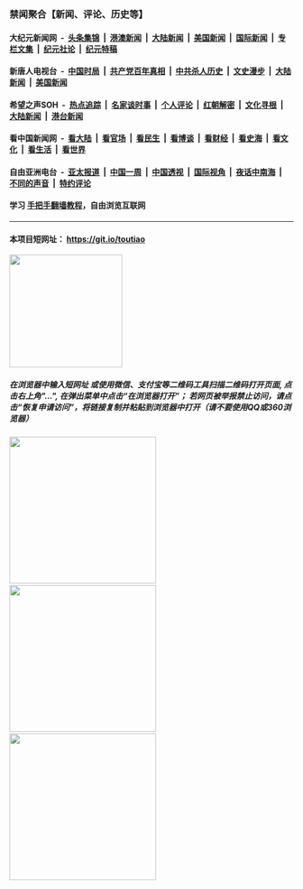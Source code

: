 ### 禁闻聚合【新闻、评论、历史等】

#### 大纪元新闻网 &nbsp;-&nbsp; [头条集锦](indexes/E头条集锦.md?t=02161222) &nbsp;|&nbsp; [港澳新闻](indexes/E港澳新闻.md?t=02161222)  &nbsp;|&nbsp; [大陆新闻](indexes/E大陆新闻.md?t=02161222) &nbsp;|&nbsp; [美国新闻](indexes/E美国新闻.md?t=02161222) &nbsp;|&nbsp; [国际新闻](indexes/E国际新闻.md?t=02161222) &nbsp;|&nbsp; [专栏文集](indexes/E专栏文集.md?t=02161222) &nbsp;|&nbsp; [纪元社论](indexes/E纪元社论.md?t=02161222) &nbsp;|&nbsp; [纪元特稿](indexes/E纪元特稿.md?t=02161222) 

#### 新唐人电视台 &nbsp;-&nbsp; [中国时局](indexes/N中国时局.md?t=02161222) &nbsp;|&nbsp; [共产党百年真相](indexes/N共产党百年真相.md?t=02161222) &nbsp;|&nbsp; [中共杀人历史](indexes/N中共杀人历史.md?t=02161222) &nbsp;|&nbsp; [文史漫步](indexes/N文史漫步.md?t=02161222) &nbsp;|&nbsp; [大陆新闻](indexes/N大陆新闻.md?t=02161222) &nbsp;|&nbsp; [美国新闻](indexes/N美国新闻.md?t=02161222)

#### 希望之声SOH &nbsp;-&nbsp; [热点追踪](indexes/H热点追踪.md?t=02161222) &nbsp;|&nbsp; [名家谈时事](indexes/H名家谈时事.md?t=02161222) &nbsp;|&nbsp; [个人评论](indexes/H个人评论.md?t=02161222)  &nbsp;|&nbsp; [红朝解密](indexes/H红朝解密.md?t=02161222) &nbsp;|&nbsp; [文化寻根](indexes/H文化寻根.md?t=02161222) &nbsp;|&nbsp; [大陆新闻](indexes/H大陆新闻.md?t=02161222) &nbsp;|&nbsp; [港台新闻](indexes/H港台新闻.md?t=02161222)

#### 看中国新闻网 &nbsp;-&nbsp; [看大陆](indexes/S看大陆.md?t=02161222) &nbsp;|&nbsp; [看官场](indexes/S看官场.md?t=02161222) &nbsp;|&nbsp; [看民生](indexes/S看民生.md?t=02161222)  &nbsp;|&nbsp; [看博谈](indexes/S看博谈.md?t=02161222) &nbsp;|&nbsp; [看财经](indexes/S看财经.md?t=02161222) &nbsp;|&nbsp; [看史海](indexes/S看史海.md?t=02161222) &nbsp;|&nbsp; [看文化](indexes/S看文化.md?t=02161222) &nbsp;|&nbsp; [看生活](indexes/S看生活.md?t=02161222) &nbsp;|&nbsp; [看世界](indexes/S看世界.md?t=02161222)

#### 自由亚洲电台 &nbsp;-&nbsp; [亚太报道](indexes/R亚太报道.md?t=02161222) &nbsp;|&nbsp; [中国一周](indexes/R中国一周.md?t=02161222) &nbsp;|&nbsp; [中国透视](indexes/R中国透视.md?t=02161222)  &nbsp;|&nbsp; [国际视角](indexes/R国际视角.md?t=02161222) &nbsp;|&nbsp; [夜话中南海](indexes/R夜话中南海.md?t=02161222) &nbsp;|&nbsp; [不同的声音](indexes/R不同的声音.md?t=02161222) &nbsp;|&nbsp; [特约评论](indexes/R特约评论.md?t=02161222)

#### 学习 [手把手翻墙教程](https://github.com/gfw-breaker/guides/wiki)，自由浏览互联网

----

#### 本项目短网址： https://git.io/toutiao
<img src="https://raw.githubusercontent.com/gfw-breaker/banned-news/master/scripts/img/qr.png" width="200px"/>  

##### 在浏览器中输入短网址 或使用微信、支付宝等二维码工具扫描二维码打开页面, 点击右上角"...", 在弹出菜单中点击“在浏览器打开”； 若网页被举报禁止访问，请点击“恢复申请访问”，将链接复制并粘贴到浏览器中打开（请不要使用QQ或360浏览器）

<img src="https://raw.githubusercontent.com/gfw-breaker/banned-news/master/scripts/img/1.png" width="260px"/> &nbsp; <img src="https://raw.githubusercontent.com/gfw-breaker/banned-news/master/scripts/img/2.png" width="260px"/> &nbsp; <img src="https://raw.githubusercontent.com/gfw-breaker/banned-news/master/scripts/img/3.png" width="260px"/>
